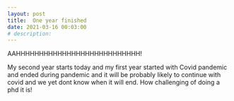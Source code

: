 ```yaml
---
layout: post
title:  One year finished
date: 2021-03-16 00:03:00
# description: 
---
```


AAHHHHHHHHHHHHHHHHHHHHHHHHHHH!

My second year starts today and my first year started with Covid pandemic and ended during pandemic and it will be probably likely to continue with covid and we yet dont know when it will end. How challenging of doing a phd it is!
